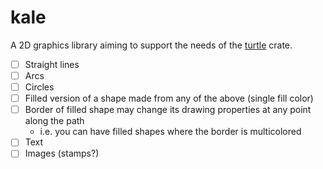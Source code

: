 # kale

A 2D graphics library aiming to support the needs of the [turtle] crate.

- [ ] Straight lines
- [ ] Arcs
- [ ] Circles
- [ ] Filled version of a shape made from any of the above (single fill color)
- [ ] Border of filled shape may change its drawing properties at any point along the path
  - i.e. you can have filled shapes where the border is multicolored
- [ ] Text
- [ ] Images (stamps?)

[turtle]: https://github.com/sunjay/turtle
